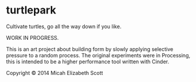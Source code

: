 turtlepark
==========

Cultivate turtles, go all the way down if you like.

WORK IN PROGRESS.

This is an art project about building form by slowly applying selective pressure to a random process. The original experiments were in Processing, this is intended to be a higher performance tool written with Cinder.

Copyright © 2014 Micah Elizabeth Scott
